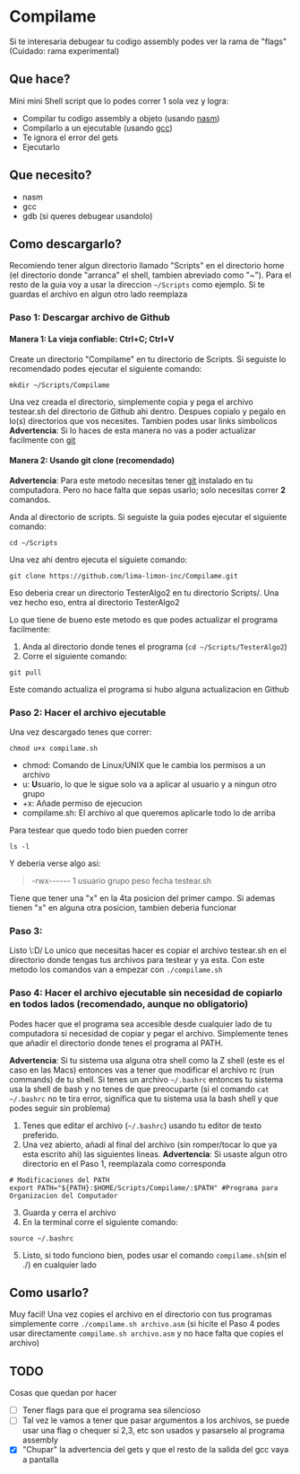 # Compilame
Si te interesaria debugear tu codigo assembly podes ver la rama de "flags" (Cuidado: rama experimental)

## Que hace?
Mini mini Shell script que lo podes correr 1 sola vez y logra:

- Compilar tu codigo assembly a objeto (usando [nasm](https://es.wikipedia.org/wiki/Netwide_Assembler))
- Compilarlo a un ejecutable (usando [gcc](https://gcc.gnu.org/))
- Te ignora el error del gets
- Ejecutarlo

## Que necesito?

- nasm
- gcc
- gdb (si queres debugear usandolo)

## Como descargarlo?
Recomiendo tener algun directorio llamado "Scripts" en el directorio home (el directorio donde "arranca" el shell, tambien abreviado como "~"). Para el resto de la guia voy a usar la direccion `~/Scripts` como ejemplo. Si te guardas el archivo en algun otro lado reemplaza
### Paso 1: Descargar archivo de Github
#### Manera 1: La vieja confiable: Ctrl+C; Ctrl+V
Create un directorio "Compilame" en tu directorio de Scripts. Si seguiste lo recomendado podes ejecutar el siguiente comando:
```
mkdir ~/Scripts/Compilame
```
Una vez creada el directorio, simplemente copia y pega el archivo testear.sh del directorio de Github ahi dentro. Despues copialo y pegalo en lo(s) directorios que vos necesites. Tambien podes usar links simbolicos
**Advertencia**: Si lo haces de esta manera no vas a poder actualizar facilmente con [git](https://es.wikipedia.org/wiki/Git)
#### Manera 2: Usando git clone (recomendado)
**Advertencia**: Para este metodo necesitas tener [git](https://es.wikipedia.org/wiki/Git) instalado en tu computadora. Pero no hace falta que sepas usarlo; solo necesitas correr **2** comandos.

Anda al directorio de scripts. Si seguiste la guia podes ejecutar el siguiente comando:
```
cd ~/Scripts
```
Una vez ahi dentro ejecuta el siguiete comando:
```
git clone https://github.com/lima-limon-inc/Compilame.git
```
Eso deberia crear un directorio TesterAlgo2 en tu directorio Scripts/.
Una vez hecho eso, entra al directorio TesterAlgo2

Lo que tiene de bueno este metodo es que podes actualizar el programa facilmente:
1. Anda al directorio donde tenes el programa (`cd ~/Scripts/TesterAlgo2`)
2. Corre el siguiente comando:
```
git pull
```
Este comando actualiza el programa si hubo alguna actualizacion en Github

### Paso 2: Hacer el archivo ejecutable
Una vez descargado tenes que correr:
```
chmod u+x compilame.sh
```
- chmod: Comando de Linux/UNIX que le cambia los permisos a un archivo
- u: **U**suario, lo que le sigue solo va a aplicar al usuario y a ningun otro grupo
- +x: Añade permiso de ejecucion
- compilame.sh: El archivo al que queremos aplicarle todo lo de arriba

Para testear que quedo todo bien pueden correr
```
ls -l
```
Y deberia verse algo asi:
> -rwx------ 1 usuario grupo peso fecha testear.sh

Tiene que tener una "x" en la 4ta posicion del primer campo. Si ademas tienen "x" en alguna otra posicion, tambien deberia funcionar

### Paso 3:
Listo \\:D/
Lo unico que necesitas hacer es copiar el archivo testear.sh en el directorio donde tengas tus archivos para testear y ya esta.
Con este metodo los comandos van a empezar con `./compilame.sh`

### Paso 4: Hacer el archivo ejecutable sin necesidad de copiarlo en todos lados (recomendado, aunque no obligatorio)
Podes hacer que el programa sea accesible desde cualquier lado de tu computadora si necesidad de copiar y pegar el archivo.
Simplemente tenes que añadir el directorio donde tenes el programa al PATH.

**Advertencia**: Si tu sistema usa alguna otra shell como la Z shell (este es el caso en las Macs) entonces vas a tener que modificar el archivo rc (run commands) de tu shell. Si tenes un archivo `~/.bashrc` entonces tu sistema usa la shell de bash y no tenes de que preocuparte (si el comando `cat ~/.bashrc` no te tira error, significa que tu sistema usa la bash shell y que podes seguir sin problema)

1. Tenes que editar el archivo (`~/.bashrc`) usando tu editor de texto preferido.
2. Una vez abierto, añadi al final del archivo (sin romper/tocar lo que ya esta escrito ahi) las siguientes lineas. **Advertencia**: Si usaste algun otro directorio en el Paso 1, reemplazala como corresponda
```
# Modificaciones del PATH
export PATH="${PATH}:$HOME/Scripts/Compilame/:$PATH" #Programa para Organizacion del Computador
```
3. Guarda y cerra el archivo
4. En la terminal corre el siguiente comando:
```
source ~/.bashrc
```
5. Listo, si todo funciono bien, podes usar el comando `compilame.sh`(sin el ./) en cualquier lado

## Como usarlo?
Muy facil! Una vez copies el archivo en el directorio con tus programas simplemente corre `./compilame.sh archivo.asm` (si hicite el Paso 4 podes usar directamente `compilame.sh archivo.asm` y no hace falta que copies el archivo)

## TODO
Cosas que quedan por hacer
- [ ] Tener flags para que el programa sea silencioso
- [ ] Tal vez le vamos a tener que pasar argumentos a los archivos, se puede usar una flag o chequer si $2,$3, etc son usados y pasarselo al programa assembly
- [X] "Chupar" la advertencia del gets y que el resto de la salida del gcc vaya a pantalla
